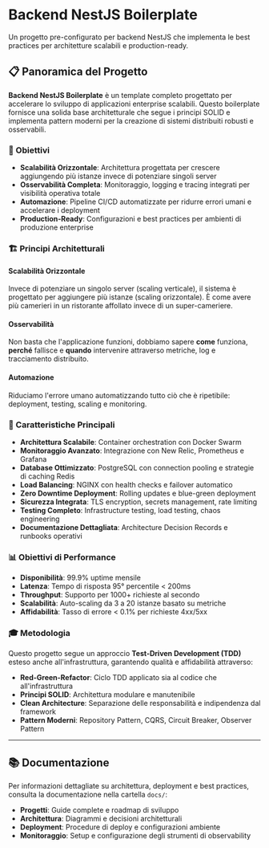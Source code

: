 # Backend NestJS Boilerplate

Un progetto pre-configurato per backend NestJS che implementa le best practices per architetture scalabili e production-ready.

## 📋 Panoramica del Progetto

**Backend NestJS Boilerplate** è un template completo progettato per accelerare lo sviluppo di applicazioni enterprise scalabili. Questo boilerplate fornisce una solida base architetturale che segue i principi SOLID e implementa pattern moderni per la creazione di sistemi distribuiti robusti e osservabili.

### 🎯 Obiettivi

- **Scalabilità Orizzontale**: Architettura progettata per crescere aggiungendo più istanze invece di potenziare singoli server
- **Osservabilità Completa**: Monitoraggio, logging e tracing integrati per visibilità operativa totale  
- **Automazione**: Pipeline CI/CD automatizzate per ridurre errori umani e accelerare i deployment
- **Production-Ready**: Configurazioni e best practices per ambienti di produzione enterprise

### 🏗️ Principi Architetturali

#### Scalabilità Orizzontale

Invece di potenziare un singolo server (scaling verticale), il sistema è progettato per aggiungere più istanze (scaling orizzontale). È come avere più camerieri in un ristorante affollato invece di un super-cameriere.

#### Osservabilità

Non basta che l'applicazione funzioni, dobbiamo sapere **come** funziona, **perché** fallisce e **quando** intervenire attraverso metriche, log e tracciamento distribuito.

#### Automazione

Riduciamo l'errore umano automatizzando tutto ciò che è ripetibile: deployment, testing, scaling e monitoring.

### 🚀 Caratteristiche Principali

- **Architettura Scalabile**: Container orchestration con Docker Swarm
- **Monitoraggio Avanzato**: Integrazione con New Relic, Prometheus e Grafana
- **Database Ottimizzato**: PostgreSQL con connection pooling e strategie di caching Redis
- **Load Balancing**: NGINX con health checks e failover automatico  
- **Zero Downtime Deployment**: Rolling updates e blue-green deployment
- **Sicurezza Integrata**: TLS encryption, secrets management, rate limiting
- **Testing Completo**: Infrastructure testing, load testing, chaos engineering
- **Documentazione Dettagliata**: Architecture Decision Records e runbooks operativi

### 📊 Obiettivi di Performance

- **Disponibilità**: 99.9% uptime mensile
- **Latenza**: Tempo di risposta 95° percentile < 200ms  
- **Throughput**: Supporto per 1000+ richieste al secondo
- **Scalabilità**: Auto-scaling da 3 a 20 istanze basato su metriche
- **Affidabilità**: Tasso di errore < 0.1% per richieste 4xx/5xx

### 🎓 Metodologia

Questo progetto segue un approccio **Test-Driven Development (TDD)** esteso anche all'infrastruttura, garantendo qualità e affidabilità attraverso:

- **Red-Green-Refactor**: Ciclo TDD applicato sia al codice che all'infrastruttura
- **Principi SOLID**: Architettura modulare e manutenibile
- **Clean Architecture**: Separazione delle responsabilità e indipendenza dal framework
- **Pattern Moderni**: Repository Pattern, CQRS, Circuit Breaker, Observer Pattern

---

## 📚 Documentazione

Per informazioni dettagliate su architettura, deployment e best practices, consulta la documentazione nella cartella `docs/`:

- **Progetti**: Guide complete e roadmap di sviluppo
- **Architettura**: Diagrammi e decisioni architetturali  
- **Deployment**: Procedure di deploy e configurazioni ambiente
- **Monitoraggio**: Setup e configurazione degli strumenti di observability

